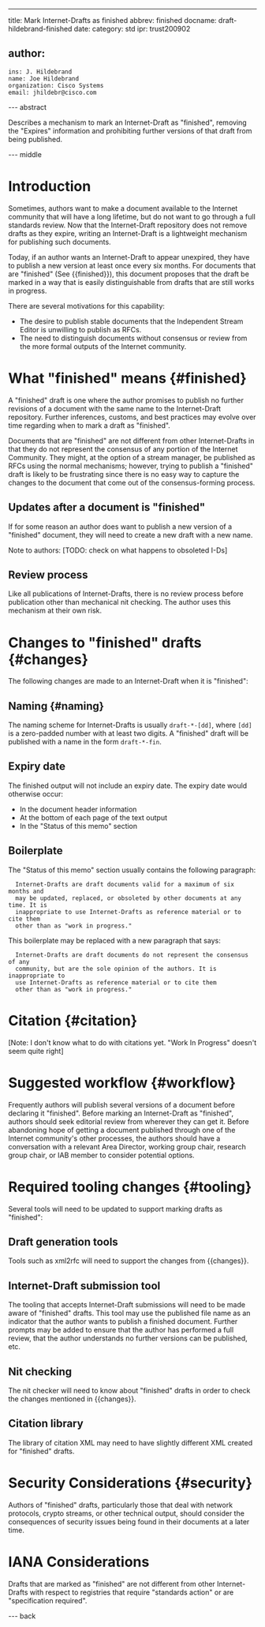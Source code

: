 ---
title: Mark Internet-Drafts as finished
abbrev: finished
docname: draft-hildebrand-finished
date:
category: std
ipr: trust200902

author:
 -
    ins: J. Hildebrand
    name: Joe Hildebrand
    organization: Cisco Systems
    email: jhildebr@cisco.com

--- abstract

Describes a mechanism to mark an Internet-Draft as "finished", removing the
"Expires" information and prohibiting further versions of that draft from
being published.

--- middle

# Introduction

Sometimes, authors want to make a document available to the Internet community
that will have a long lifetime, but do not want to go through a full standards
review.  Now that the Internet-Draft repository does not remove drafts as they
expire, writing an Internet-Draft is a lightweight mechanism for publishing
such documents.

Today, if an author wants an Internet-Draft to appear unexpired, they have to
publish a new version at least once every six months.  For documents that are
"finished" (See {{finished}}), this document proposes that the draft be marked
in a way that is easily distinguishable from drafts that are still works in
progress.

There are several motivations for this capability:

* The desire to publish stable documents that the Independent Stream Editor
  is unwilling to publish as RFCs.
* The need to distinguish documents without consensus or review from the more
  formal outputs of the Internet community.

# What "finished" means {#finished}

A "finished" draft is one where the author promises to publish no further
revisions of a document with the same name to the Internet-Draft repository.
Further inferences, customs, and best practices may evolve over time regarding
when to mark a draft as "finished".

Documents that are "finished" are not different from other Internet-Drafts in
that they do not represent the consensus of any portion of the Internet
Community.  They might, at the option of a stream manager, be published as
RFCs using the normal mechanisms; however, trying to publish a "finished"
draft is likely to be frustrating since there is no easy way to capture the
changes to the document that come out of the consensus-forming process.

## Updates after a document is "finished"

If for some reason an author does want to publish a new version of a
"finished" document, they will need to create a new draft with a new name.

Note to authors: [TODO: check on what happens to obsoleted I-Ds]

## Review process

Like all publications of Internet-Drafts, there is no review process before
publication other than mechanical nit checking.  The author uses
this mechanism at their own risk.

# Changes to "finished" drafts {#changes}

The following changes are made to an Internet-Draft when it is "finished":

## Naming {#naming}

The naming scheme for Internet-Drafts is usually `draft-*-[dd]`, where `[dd]`
is a zero-padded number with at least two digits.  A "finished" draft will
be published with a name in the form `draft-*-fin`.

## Expiry date

The finished output will not include an expiry date.  The expiry date would
otherwise occur:

* In the document header information
* At the bottom of each page of the text output
* In the "Status of this memo" section

## Boilerplate

The "Status of this memo" section usually contains the following paragraph:

```
  Internet-Drafts are draft documents valid for a maximum of six months and
  may be updated, replaced, or obsoleted by other documents at any time. It is
  inappropriate to use Internet-Drafts as reference material or to cite them
  other than as "work in progress."
```

This boilerplate may be replaced with a new paragraph that says:

```
  Internet-Drafts are draft documents do not represent the consensus of any
  community, but are the sole opinion of the authors. It is inappropriate to
  use Internet-Drafts as reference material or to cite them
  other than as "work in progress."
```

# Citation {#citation}

[Note: I don't know what to do with citations yet.  "Work In Progress" doesn't
seem quite right]

# Suggested workflow {#workflow}

Frequently authors will publish several versions of a document before declaring
it "finished".  Before marking an Internet-Draft as "finished", authors should
seek editorial review from wherever they can get it.  Before abandoning hope
of getting a document published through one of the Internet community's
other processes, the authors should have a conversation with a relevant Area
Director, working group chair, research group chair, or IAB member to consider
potential options.

# Required tooling changes {#tooling}

Several tools will need to be updated to support marking drafts as "finished":

## Draft generation tools

Tools such as xml2rfc will need to support the changes from {{changes}}.

## Internet-Draft submission tool

The tooling that accepts Internet-Draft submissions will need to be made aware
of "finished" drafts.  This tool may use the published file name as an
indicator that the author wants to publish a finished document.  Further
prompts may be added to ensure that the author has performed a full review,
that the author understands no further versions can be published, etc.

## Nit checking

The nit checker will need to know about "finished" drafts in order to check
the changes mentioned in {{changes}}.

## Citation library

The library of citation XML may need to have slightly different XML created
for "finished" drafts.

# Security Considerations {#security}

Authors of "finished" drafts, particularly those that deal with network
protocols, crypto streams, or other technical output, should consider the
consequences of security issues being found in their documents at a later
time.

# IANA Considerations

Drafts that are marked as "finished" are not different from other
Internet-Drafts with respect to registries that require "standards action"
or are "specification required".

--- back
